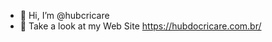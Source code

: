 - 👋 Hi, I’m @hubcricare
- 👀 Take a look at  my Web Site https://hubdocricare.com.br/

<!---
- 🌱 I’m currently learning ...
- 💞️ I’m looking to collaborate on ...
- 📫 How to reach me ...

hubcricare/hubcricare is a ✨ special ✨ repository because its `README.md` (this file) appears on your GitHub profile.
You can click the Preview link to take a look at your changes.
--->
